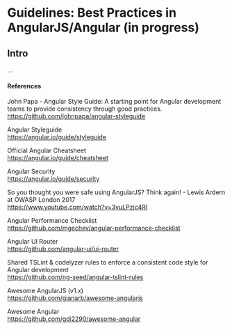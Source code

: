 # Guidelines: Best Practices in AngularJS/Angular (in progress)

## Intro

...

#### References

John Papa - Angular Style Guide: A starting point for Angular development teams to provide consistency through good practices.  
https://github.com/johnpapa/angular-styleguide

Angular Styleguide  
https://angular.io/guide/styleguide

Official Angular Cheatsheet  
https://angular.io/guide/cheatsheet

Angular Security  
https://angular.io/guide/security

So you thought you were safe using AngularJS? Think again! - Lewis Ardern at OWASP London 2017  
https://www.youtube.com/watch?v=3vuLPzjc4RI

Angular Performance Checklist  
https://github.com/mgechev/angular-performance-checklist

Angular UI Router  
https://github.com/angular-ui/ui-router

Shared TSLint & codelyzer rules to enforce a consistent code style for Angular development  
https://github.com/ng-seed/angular-tslint-rules

Awesome AngularJS (v1.x)  
https://github.com/gianarb/awesome-angularjs

Awesome Angular  
https://github.com/gdi2290/awesome-angular
